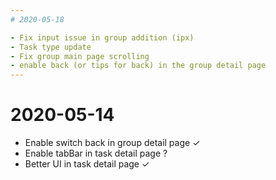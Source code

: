 ```yaml
---
# 2020-05-18

- Fix input issue in group addition (ipx)
- Task type update
- Fix group main page scrolling
- enable back (or tips for back) in the group detail page
---
```


# 2020-05-14

- Enable switch back in group detail page ✓
- Enable tabBar in task detail page ?
- Better UI in task detail page ✓
